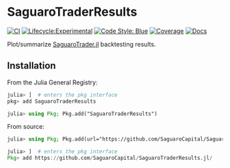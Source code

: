 # SaguaroTraderResults

[![CI](https://github.com/SaguaroCapital/SaguaroTraderResults.jl/actions/workflows/CI.yml/badge.svg)](https://github.com/SaguaroCapital/SaguaroTraderResults.jl/actions/workflows/CI.yml)
[![Lifecycle:Experimental](https://img.shields.io/badge/Lifecycle-Experimental-339999)](https://github.com/bcgov/repomountie/blob/master/doc/lifecycle-badges.md)
 [![Code Style: Blue](https://img.shields.io/badge/code%20style-blue-4495d1.svg)](https://github.com/invenia/BlueStyle)
 [![Coverage](http://codecov.io/github/SaguaroCapital/SaguaroTraderResults.jl/coverage.svg?branch=main)](https://codecov.io/gh/SaguaroCapital/SaguaroTraderResults.jl)
 [![Docs](https://img.shields.io/badge/docs-dev-blue.svg)](https://saguarocapital.github.io/SaguaroTrader.jl)

Plot/summarize [SaguaroTrader.jl](https://github.com/SaguaroCapital/SaguaroTrader.jl) backtesting results. 

 ## Installation

From the Julia General Registry:
```julia
julia> ]  # enters the pkg interface
pkg> add SaguaroTraderResults
```

```julia
julia> using Pkg; Pkg.add("SaguaroTraderResults")
```


From source:
```julia
julia> using Pkg; Pkg.add(url="https://github.com/SaguaroCapital/SaguaroTraderResults.jl/")
```

```julia
julia> ]  # enters the pkg interface
Pkg> add https://github.com/SaguaroCapital/SaguaroTraderResults.jl/
```


